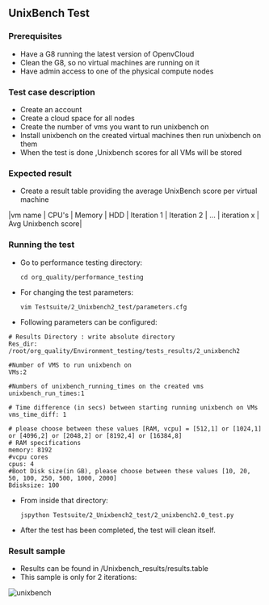 ## UnixBench Test

### Prerequisites
- Have a G8 running the latest version of OpenvCloud
- Clean the G8, so no virtual machines are running on it
- Have admin access to one of the physical compute nodes

### Test case description
- Create an account
- Create a cloud space for all nodes
- Create the number of vms you want to run unixbench on
- Install unixbench on the created virtual machines then run unixbench on them
- When the test is done ,Unixbench scores for all VMs will be stored


### Expected result
- Create a result table providing the average UnixBench score per virtual machine  

|vm name  | CPU's  | Memory | HDD | Iteration 1 | Iteration 2 | ... | iteration x | Avg Unixbench score|

### Running the test
- Go to performance testing directory: 
  ```
  cd org_quality/performance_testing
  ```
  
- For changing the test parameters:
  ```
  vim Testsuite/2_Unixbench2_test/parameters.cfg 
  ```
- Following parameters can be configured:
```  
# Results Directory : write absolute directory
Res_dir: /root/org_quality/Environment_testing/tests_results/2_unixbench2

#Number of VMS to run unixbench on
VMs:2

#Numbers of unixbench_running_times on the created vms
unixbench_run_times:1

# Time difference (in secs) between starting running unixbench on VMs
vms_time_diff: 1

# please choose between these values [RAM, vcpu] = [512,1] or [1024,1] or [4096,2] or [2048,2] or [8192,4] or [16384,8]
# RAM specifications
memory: 8192
#vcpu cores
cpus: 4
#Boot Disk size(in GB), please choose between these values [10, 20, 50, 100, 250, 500, 1000, 2000]
Bdisksize: 100
```
- From inside that directory:
  ```
  jspython Testsuite/2_Unixbench2_test/2_unixbench2.0_test.py 
  ```
- After the test has been completed, the test will clean itself.

### Result sample
- Results can be found in /Unixbench_results/results.table
- This sample is only for 2 iterations:

![unixbench](https://cloud.githubusercontent.com/assets/15011431/14142022/b3a054de-f68b-11e5-8996-259aca0fba93.png)

